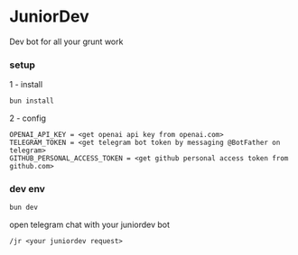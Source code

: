 # JuniorDev
Dev bot for all your grunt work

### setup
1 - install
```bash
bun install
```

2 - config
```
OPENAI_API_KEY = <get openai api key from openai.com>
TELEGRAM_TOKEN = <get telegram bot token by messaging @BotFather on telegram>
GITHUB_PERSONAL_ACCESS_TOKEN = <get github personal access token from github.com>
```

### dev env
```bash
bun dev
```

open telegram chat with your juniordev bot
```
/jr <your juniordev request>
```
